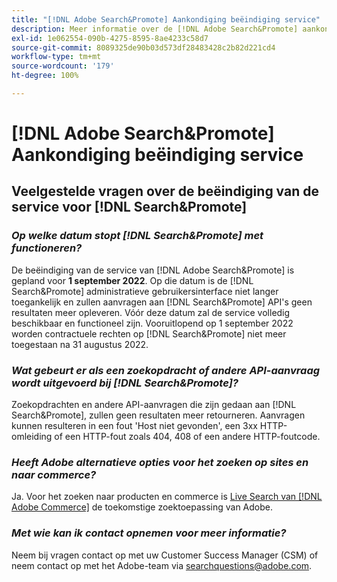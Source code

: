 ```yaml
---
title: "[!DNL Adobe Search&Promote] Aankondiging beëindiging service"
description: Meer informatie over de [!DNL Adobe Search&Promote] aankondiging beëindiging service.
exl-id: 1e062554-090b-4275-8595-8ae4233c58d7
source-git-commit: 8089325de90b03d573df28483428c2b82d221cd4
workflow-type: tm+mt
source-wordcount: '179'
ht-degree: 100%

---
```


# [!DNL Adobe Search&Promote] Aankondiging beëindiging service

## Veelgestelde vragen over de beëindiging van de service voor [!DNL Search&Promote]

### **_Op welke datum stopt [!DNL Search&Promote] met functioneren?_**

De beëindiging van de service van [!DNL Adobe Search&Promote] is gepland voor **1 september 2022**. Op die datum is de [!DNL Search&Promote] administratieve gebruikersinterface niet langer toegankelijk en zullen aanvragen aan [!DNL Search&Promote] API&#39;s geen resultaten meer opleveren. Vóór deze datum zal de service volledig beschikbaar en functioneel zijn. Vooruitlopend op 1 september 2022 worden contractuele rechten op [!DNL Search&Promote] niet meer toegestaan na 31 augustus 2022.

### **_Wat gebeurt er als een zoekopdracht of andere API-aanvraag wordt uitgevoerd bij [!DNL Search&Promote]?_**

Zoekopdrachten en andere API-aanvragen die zijn gedaan aan [!DNL Search&Promote], zullen geen resultaten meer retourneren. Aanvragen kunnen resulteren in een fout &#39;Host niet gevonden&#39;, een 3xx HTTP-omleiding of een HTTP-fout zoals 404, 408 of een andere HTTP-foutcode.

### **_Heeft Adobe alternatieve opties voor het zoeken op sites en naar commerce?_**

Ja. Voor het zoeken naar producten en commerce is [Live Search van [!DNL Adobe Commerce]](https://devdocs.magento.com/live-search/overview.html) de toekomstige zoektoepassing van Adobe.

<!-- ### **_Can Adobe recommend any frameworks or platforms that offer features similar to Search&Promote?_**

  Yes. If the Search&Promote feature is critical to your marketing strategy, consider the many open-source frameworks that exist to power search, including [Apache Solr](https://solr.apache.org/) and [Elastic Free and Open](https://www.elastic.co/about/free-and-open).  

  Also, both [AWS](https://aws.amazon.com/cloudsearch/) and [Microsoft&reg; Azure](https://azure.microsoft.com/en-us/services/search/) provide cloud-native search capabilities on their respective cloud platforms. You can integrate both options into Adobe Experience Manager Sites to power site search and more. -->

### **_Met wie kan ik contact opnemen voor meer informatie?_**

Neem bij vragen contact op met uw Customer Success Manager (CSM) of neem contact op met het Adobe-team via [searchquestions@adobe.com](mailto:searchquestions@adobe.com).
